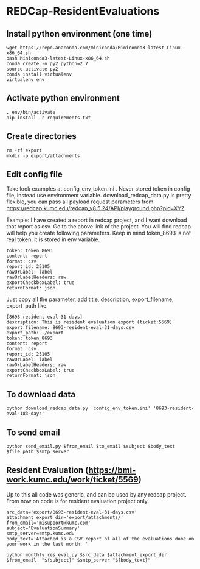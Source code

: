# REDCap-ResidentEvaluations

## Install python environment (one time)
```
wget https://repo.anaconda.com/miniconda/Miniconda3-latest-Linux-x86_64.sh
bash Miniconda3-latest-Linux-x86_64.sh
conda create -n py2 python=2.7
source activate py2
conda install virtualenv
virtualenv env
```
## Activate python environment
```
. env/bin/activate
pip install -r requirements.txt 
```
## Create directories
```
rm -rf export
mkdir -p export/attachments
```
## Edit config file
Take look examples at config_env_token.ini . Never stored token in config file, instead use environment variable.
download_redcap_data.py is pretty flexible, you can pass all payload request parameters from https://redcap.kumc.edu/redcap_v8.5.24/API/playground.php?pid=XYZ.

Example: I have created a report in redcap project, and I want download that report as csv. Go to the above link of the project. You will find redcap will help you create following parameters. Keep in mind token_8693 is not real token, it is stored in env variable.
```
token: token_8693
content: report
format: csv
report_id: 25105
rawOrLabel: label
rawOrLabelHeaders: raw
exportCheckboxLabel: true
returnFormat: json
```
Just copy all the parameter, add title, description, export_filename, export_path like:
```
[8693-resident-eval-31-days]
description: This is resident evaluation export (ticket:5569)
export_filename: 8693-resident-eval-31-days.csv
export_path: ./export
token: token_8693
content: report
format: csv
report_id: 25105
rawOrLabel: label
rawOrLabelHeaders: raw
exportCheckboxLabel: true
returnFormat: json
```
## To download data
`python download_redcap_data.py 'config_env_token.ini' '8693-resident-eval-183-days'`

## To send email
`python send_email.py $from_email $to_email $subject $body_text $file_path $smtp_server`

## Resident Evaluation (https://bmi-work.kumc.edu/work/ticket/5569)
Up to this all code was generic, and can be used by any redcap project. From now on code is for resident evaluation project only.
```
src_data='export/8693-resident-eval-31-days.csv'
attachment_export_dir='export/attachments/'
from_email='misupport@kumc.com'
subject='EvaluationSummary'
smtp_server=smtp.kumc.edu
body_text='Attached is a CSV report of all of the evaluations done on your work in the last month. '

python monthly_res_eval.py $src_data $attachment_export_dir $from_email  "${subject}" $smtp_server "${body_text}"
```
